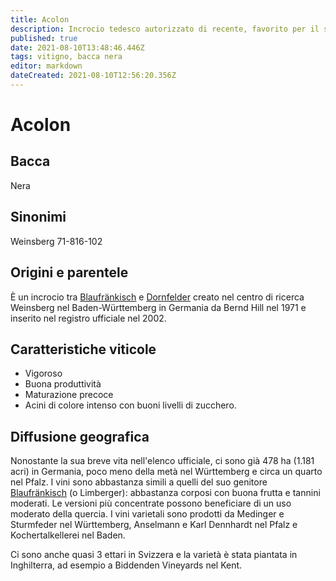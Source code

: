 ```yaml
---
title: Acolon
description: Incrocio tedesco autorizzato di recente, favorito per il suo colore e la maturazione precoce.
published: true
date: 2021-08-10T13:48:46.446Z
tags: vitigno, bacca nera
editor: markdown
dateCreated: 2021-08-10T12:56:20.356Z
---
```


# Acolon

## Bacca
Nera

## Sinonimi
Weinsberg 71-816-102

## Origini e parentele
È un incrocio tra [Blaufränkisch](/vitigni/Austria/bacca-nera/blaufrankisch)  e [Dornfelder](/vitigni/Austria/bacca-nera/dornfelder) creato nel centro di ricerca Weinsberg nel Baden-Württemberg in Germania da Bernd Hill nel 1971 e inserito nel registro ufficiale nel 2002.

## Caratteristiche viticole

- Vigoroso
- Buona produttività
- Maturazione precoce 
- Acini di colore intenso con buoni livelli di zucchero.

## Diffusione geografica

Nonostante la sua breve vita nell'elenco ufficiale, ci sono già 478 ha (1.181 acri) in Germania, poco meno della metà nel Württemberg e circa un quarto nel Pfalz. I vini sono abbastanza simili a quelli del suo genitore [Blaufränkisch](/vitigni/Austria/bacca-nera/blaufrankisch) (o Limberger): abbastanza corposi con buona frutta e tannini moderati. Le versioni più concentrate possono beneficiare di un uso moderato della quercia. I vini varietali sono prodotti da Medinger e Sturmfeder nel Württemberg, Anselmann e Karl Dennhardt nel Pfalz e Kochertalkellerei nel Baden.

Ci sono anche quasi 3 ettari in Svizzera e la varietà è stata piantata in Inghilterra, ad esempio a Biddenden Vineyards nel Kent.



